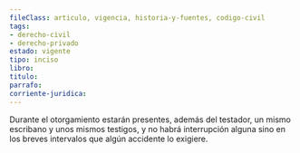 ```yaml
---
fileClass: articulo, vigencia, historia-y-fuentes, codigo-civil
tags:
- derecho-civil
- derecho-privado
estado: vigente
tipo: inciso
libro:
titulo:
parrafo:
corriente-juridica:
---
```

Durante el otorgamiento estarán presentes, además del testador, un mismo escribano y unos mismos testigos, y no habrá interrupción alguna sino en los breves intervalos que algún accidente lo exigiere.